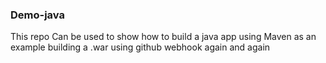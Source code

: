 ### Demo-java ####
This repo Can be used to show how to build a java app using Maven as an example building a .war using github webhook again and again

